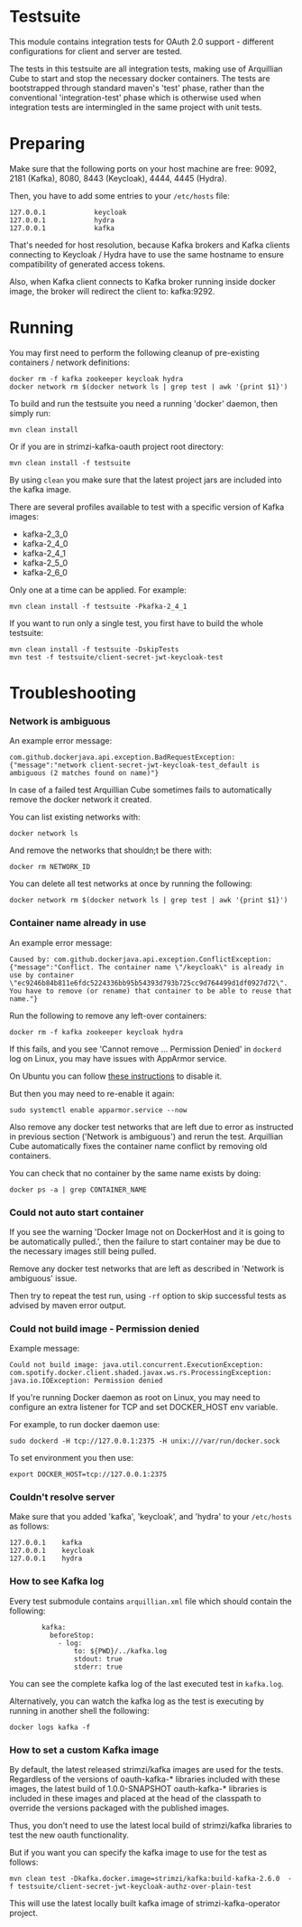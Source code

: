 Testsuite
=========

This module contains integration tests for OAuth 2.0 support - different configurations for client and server are tested.

The tests in this testsuite are all integration tests, making use of Arquillian Cube to start and stop the necessary docker 
containers. The tests are bootstrapped through standard maven's 'test' phase, rather than the conventional 'integration-test' 
phase which is otherwise used when integration tests are intermingled in the same project with unit tests. 


Preparing
=========

Make sure that the following ports on your host machine are free: 9092, 2181 (Kafka), 8080, 8443 (Keycloak), 4444, 4445 (Hydra).

Then, you have to add some entries to your `/etc/hosts` file:

    127.0.0.1            keycloak
    127.0.0.1            hydra
    127.0.0.1            kafka

That's needed for host resolution, because Kafka brokers and Kafka clients connecting to Keycloak / Hydra have to use the 
same hostname to ensure compatibility of generated access tokens.

Also, when Kafka client connects to Kafka broker running inside docker image, the broker will redirect the client to: kafka:9292.


Running
=======

You may first need to perform the following cleanup of pre-existing containers / network definitions:

    docker rm -f kafka zookeeper keycloak hydra
    docker network rm $(docker network ls | grep test | awk '{print $1}')
    
To build and run the testsuite you need a running 'docker' daemon, then simply run:

    mvn clean install

Or if you are in strimzi-kafka-oauth project root directory:

    mvn clean install -f testsuite

By using `clean` you make sure that the latest project jars are included into the kafka image.

There are several profiles available to test with a specific version of Kafka images:

- kafka-2_3_0
- kafka-2_4_0
- kafka-2_4_1
- kafka-2_5_0
- kafka-2_6_0

Only one at a time can be applied. For example:
 
    mvn clean install -f testsuite -Pkafka-2_4_1

If you want to run only a single test, you first have to build the whole testsuite:

    mvn clean install -f testsuite -DskipTests
    mvn test -f testsuite/client-secret-jwt-keycloak-test

Troubleshooting
===============

### Network is ambiguous

An example error message:

    com.github.dockerjava.api.exception.BadRequestException: {"message":"network client-secret-jwt-keycloak-test_default is ambiguous (2 matches found on name)"}

In case of a failed test Arquillian Cube sometimes fails to automatically remove the docker network it created.

You can list existing networks with:

    docker network ls

And remove the networks that shouldn;t be there with:

    docker rm NETWORK_ID

You can delete all test networks at once by running the following:

    docker network rm $(docker network ls | grep test | awk '{print $1}')


### Container name already in use

An example error message:

    Caused by: com.github.dockerjava.api.exception.ConflictException: {"message":"Conflict. The container name \"/keycloak\" is already in use by container \"ec9246b84b811e6fdc5224336bb95b54393d793b725cc9d764499d1df0927d72\". You have to remove (or rename) that container to be able to reuse that name."}

Run the following to remove any left-over containers:

    docker rm -f kafka zookeeper keycloak hydra

If this fails, and you see 'Cannot remove ... Permission Denied' in `dockerd` log on Linux, you may have issues with AppArmor service.

On Ubuntu you can follow [these instructions](https://bugs.launchpad.net/ubuntu/+source/snapd/+bug/1803476/comments/21) to disable it.

But then you may need to re-enable it again:
    
    sudo systemctl enable apparmor.service --now

Also remove any docker test networks that are left due to error as instructed in previous section ('Network is ambiguous') and rerun the test. 
Arquillian Cube automatically fixes the container name conflict by removing old containers.

You can check that no container by the same name exists by doing:

    docker ps -a | grep CONTAINER_NAME


### Could not auto start container

If you see the warning 'Docker Image not on DockerHost and it is going to be automatically pulled.', then the failure to start container may be due to the necessary images still being pulled.

Remove any docker test networks that are left as described in 'Network is ambiguous' issue.

Then try to repeat the test run, using `-rf` option to skip successful tests as advised by maven error output.


### Could not build image - Permission denied

Example message:

    Could not build image: java.util.concurrent.ExecutionException: com.spotify.docker.client.shaded.javax.ws.rs.ProcessingException: java.io.IOException: Permission denied

If you're running Docker daemon as root on Linux, you may need to configure an extra listener for TCP and set DOCKER_HOST env variable.

For example, to run docker daemon use:

    sudo dockerd -H tcp://127.0.0.1:2375 -H unix:///var/run/docker.sock

To set environment you then use:

    export DOCKER_HOST=tcp://127.0.0.1:2375


### Couldn't resolve server

Make sure that you added 'kafka', 'keycloak', and 'hydra' to your `/etc/hosts` as follows:

    127.0.0.1    kafka
    127.0.0.1    keycloak
    127.0.0.1    hydra


### How to see Kafka log

Every test submodule contains `arquillian.xml` file which should contain the following:

            kafka:
              beforeStop:
                - log:
                    to: ${PWD}/../kafka.log
                    stdout: true
                    stderr: true

You can see the complete kafka log of the last executed test in `kafka.log`.

Alternatively, you can watch the kafka log as the test is executing by running in another shell the following:

    docker logs kafka -f

### How to set a custom Kafka image

By default, the latest released strimzi/kafka images are used for the tests. Regardless of the versions of oauth-kafka-* 
libraries included with these images, the latest build of 1.0.0-SNAPSHOT oauth-kafka-* libraries is included in these images and
 placed at the head of the classpath to override the versions packaged with the published images.
  
Thus, you don't need to use the latest local build of strimzi/kafka libraries to test the new oauth functionality.

But if you want you can specify the kafka image to use for the test as follows:

    mvn clean test -Dkafka.docker.image=strimzi/kafka:build-kafka-2.6.0  -f testsuite/client-secret-jwt-keycloak-authz-over-plain-test

This will use the latest locally built kafka image of strimzi-kafka-operator project.

